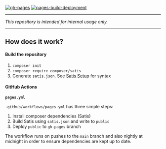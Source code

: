 [![gh-pages](https://github.com/FmTod/satis/actions/workflows/pages.yml/badge.svg)](https://github.com/FmTod/satis/actions/workflows/pages.yml)
[![pages-build-deployment](https://github.com/FmTod/satis/actions/workflows/pages/pages-build-deployment/badge.svg)](https://github.com/FmTod/satis/actions/workflows/pages/pages-build-deployment)

----

*This repository is intended for internal usage only.*
 
----

## How does it work?

#### Build the repository

1. `composer init`
2. `composer require composer/satis`
3. Generate `satis.json`. See [Satis Setup](https://getcomposer.org/doc/articles/handling-private-packages.md#setup) for syntax

#### GitHub Actions

**`pages.yml`**

`.github/workflows/pages.yml` has three simple steps:
1. Install composer dependencies (Satis)
2. Build Satis using `satis.json` and write to `public`
3. Deploy `public` to `gh-pages` branch

The workflow runs on pushes to the `main` branch and also nightly at midnight in order to
ensure dependencies are kept up to date.

